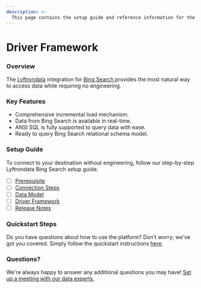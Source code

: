 ```yaml
---
description: >-
  This page contains the setup guide and reference information for the Bing Search source connector.
---
```


# Driver Framework

### Overview

The [Lyftrondata](https://www.lyftrondata.com/) integration for [Bing Search](https://www.lyftrondata.com/integration/bing-search/)[ ](https://www.lyftrondata.com/integration/bing-search/)provides the most natural way to access data while requiring no engineering.

### Key Features

* Comprehensive incremental load mechanism.
* Data from Bing Search is available in real-time.&#x20;
* ANSI SQL is fully supported to query data with ease.
* Ready to query Bing Search relational schema model.

### Setup Guide

To connect to your destination without engineering, follow our step-by-step Lyftrondata Bing Search setup guide.

* [ ] [Prerequisite](../../marketing-analytics/bing-search/prerequisite.md)
* [ ] [Connection Steps](../../marketing-analytics/bing-search/connection-steps.md)
* [ ] [Data Model](../../marketing-analytics/bing-search/data-model/)
* [ ] [Driver Framework](../../marketing-analytics/bing-search/driver-framework/)
* [ ] [Release Notes](../../marketing-analytics/bing-search/release-notes.md)

### Quickstart Steps

Do you have questions about how to use the platform? Don't worry; we've got you covered. Simply follow the quickstart instructions [here](../../../quickstart-steps.md).

### Questions? <a href="#questions" id="questions"></a>

We're always happy to answer any additional questions you may have! [Set up a meeting with our data experts.](https://www.lyftrondata.com/book-a-meeting/)



